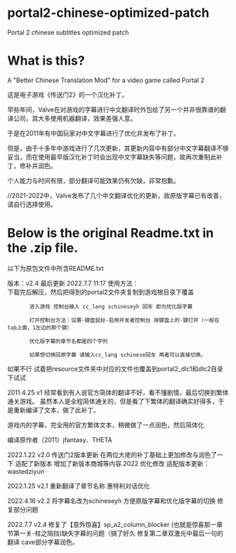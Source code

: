 # portal2-chinese-optimized-patch
Portal 2 chinese subtitles optimized patch

# What is this?
A "Better Chinese Translation Mod" for a video game called Portal 2

这是电子游戏《传送门2》的一个汉化补丁。

早些年间，Valve在对游戏的字幕进行中文翻译时外包给了另一个并非很靠谱的翻译公司，其大多使用机器翻译，效果差强人意。

于是在2011年有中国玩家对中文字幕进行了优化并发布了补丁。

但是，由于十多年中游戏进行了几次更新，其更新内容中有部分中文字幕翻译不够妥当，而在使用最早版汉化补丁时会出现中文字幕缺失等问题，故再次重制此补丁，修补并润色。

个人能力与时间有限，部分翻译可能效果仍有欠缺，非常抱歉。

//2021-2022中，Valve发布了几个中文翻译优化的更新，故原版字幕已有改善，请自行选择使用。


# Below is the original Readme.txt in the .zip file.
以下为原包文件中所含README.txt

版本：v2.4
最后更新 2022.7.7 11:17
使用方法：  
           下载完后解压，然后把得到的portal2文件夹复制到游戏根目录下覆盖

           进入游戏 控制台输入 cc_lang schineseyh 回车 即为优化版字幕
	   
		   打开控制台方法：设置-键盘鼠标-启用开发者控制台 按键盘上的·键打开（一般在tab上面，1左边的那个键）
		   
		   优化版字幕的章节名都是四个字的
		   
		   如果想切换回原字幕 请输入cc_lang schinese回车 两者可以直接切换。
		   

如果不行 试着把resource文件夹中对应的文件也覆盖到portal2_dlc1和dlc2目录下试试

2011.4.25 v1
经常看到有人说官方简体的翻译不好，看不懂剧情，最后切换到繁体通关游戏。
虽然本人是全程简体通关的，但是看了下繁体的翻译确实好得多，于是重新编译了文本，做了此补丁。

游戏内的字幕，完全用的官方繁体文本，稍微做了一点润色，然后简体化

编译原作者（2011）jfantasy、THETA


2022.1.22 v2.0
传送门2版本更新
在两位大佬的补丁基础上更加修改与润色了一下
适配了新版本 增加了新版本商城等内容
2022 优化修改 适配版本更新：wastedziyun

2022.1.25 v2.1
重新翻译了章节名称
惠特利对话优化

2022.4.16 v2.2
将字幕名改为schineseyh 方便原版字幕和优化版字幕的切换 
修复部分问题

2022.7.7 v2.4
修复了【意外惊喜】sp_a2_column_blocker (也就是惊喜那一章节第一关-柱之阻挡)缺失字幕的问题（搞了好久
修复第二章双激光中最后一句的翻译
cave部分字幕润色。
